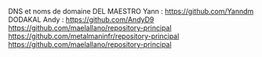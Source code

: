 DNS et noms de domaine
DEL MAESTRO Yann  : https://github.com/Yanndm
DODAKAL Andy : https://github.com/AndyD9
https://github.com/maelallano/repository-principal
https://github.com/metalmaninfr/repository-principal
https://github.com/maelallano/repository-principal
